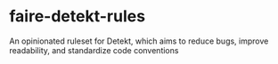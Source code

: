 # faire-detekt-rules
An opinionated ruleset for Detekt, which aims to reduce bugs, improve readability, and standardize code conventions
